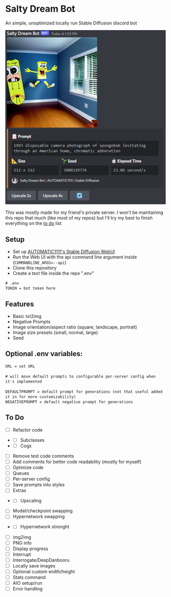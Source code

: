 # Salty Dream Bot
An simple, unoptimized locally run Stable Diffusion discord bot

<img src="https://raw.githubusercontent.com/nekooooooooo/nekooooooooo.github.io/master/pics/preview_dream_bot.png">

This was mostly made for my friend's private server.
I won't be maintaining this repo that much (like most of my repos) but I'll try my best to finish everything on the [to do](#to-do) list

## Setup

- Set up [AUTOMATIC1111's Stable Diffusion WebUI](https://github.com/AUTOMATIC1111/stable-diffusion-webui)
- Run the Web UI with the api command line argument inside (`COMMANDLINE_ARGS=--api`)
- Clone this repository
- Create a text file inside the repo ".env"

```dotenv
# .env
TOKEN = bot token here
```

## Features

- Basic txt2img
- Negative Prompts
- Image orientation/aspect ratio (square, landscape, portrait)
- Image size presets (small, normal, large)
- Seed

## Optional .env variables:

```dotenv
URL = set URL

# will move default prompts to configurable per-server config when it's implemented

DEFAULTPROMPT = default prompt for generations (not that useful added it in for more customizability)
NEGATIVEPROMPT = default negative prompt for generations
```

## To Do

-   [ ] Refactor code
-   -   [ ] Subclasses
-   -   [ ] Cogs
-   [ ] Remove test code comments
-   [ ] Add comments for better code readability (mostly for myself)
-   [ ] Optimize code
-   [ ] Queues
-   [ ] Per-server config
-   [ ] Save prompts into styles
-   [ ] Extras
-   -   [ ] Upscaling
-   [ ] Model/checkpoint swapping
-   [ ] Hypernetwork swapping
-   -   [ ] Hypernetwork strenght
-   [ ] img2img
-   [ ] PNG info
-   [ ] Display progress
-   [ ] Interrupt
-   [ ] Interrogate/DeepDanbooru
-   [ ] Locally save images
-   [ ] Optional custom width/height
-   [ ] Stats command
-   [ ] AIO setup/run
-   [ ] Error handling